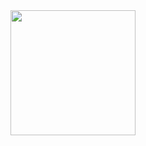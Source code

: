 <div id="header"align"center">
  <img src="https://media.giphy.com/media/MeJgB3yMMwIaHmKD4z/giphy.gif" width="200"
</div>
